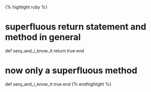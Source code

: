 {% highlight ruby %}
# superfluous return statement and method in general
def sexy_and_i_know_it
  return true
end

# now only a superfluous method
def sexy_and_i_know_it
  true
end
{% endhighlight %}
